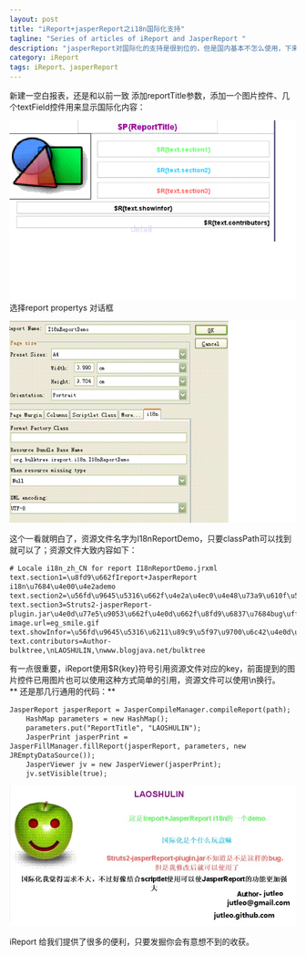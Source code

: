 ```yaml
---
layout: post
title: "iReport+jasperReport之i18n国际化支持"
tagline: "Series of articles of iReport and JasperReport "
description: "jasperReport对国际化的支持是很到位的，但是国内基本不怎么使用，下来看看国际化的使用吧！"
category: iReport
tags: iReport、jasperReport
---
```


新建一空白报表，还是和以前一致 添加reportTitle参数，添加一个图片控件、几个textField控件用来显示国际化内容：  

![显示效果](/static/img/20130507004.jpg)  
选择report propertys 对话框

![显示效果](/static/img/20130507005.jpg)  

这个一看就明白了，资源文件名字为I18nReportDemo，只要classPath可以找到就可以了；资源文件大致内容如下：  
	
	# Locale i18n_zh_CN for report I18nReportDemo.jrxml
	text.section1=\u8fd9\u662fIreport+JasperReport i18n\u7684\u4e00\u4e2ademo
	text.section2=\u56fd\u9645\u5316\u662f\u4e2a\u4ec0\u4e48\u73a9\u610f\u561b
	text.section3=Struts2-jasperReport-plugin.jar\u4e0d\u77e5\u9053\u662f\u4e0d\u662f\u8fd9\u6837\u7684bug\uff0c\u4f46\u662f\u6211\u4fee\u6539\u540e\u5c31\u53ef\u4ee5\u4f7f\u7528\u4e86
	image.url=eg_smile.gif
	text.showInfor=\u56fd\u9645\u5316\u6211\u89c9\u5f97\u9700\u6c42\u4e0d\u5927\uff0c\u4e0d\u8fc7\u597d\u50cf\u7ed3\u5408scriptlet\u4f7f\u7528\u53ef\u4ee5\u4f7fJasperReport\u7684\u529f\u80fd\u66f4\u52a0\u5f3a\u5927
	text.contributors=Author-bulktree,\nLAOSHULIN,\nwww.blogjava.net/bulktree  
	
有一点很重要，iReport使用$R{key}符号引用资源文件对应的key，前面提到的图片控件已用图片也可以使用这种方式简单的引用，资源文件可以使用\n换行。  
** 还是那几行通用的代码：**  
	
	JasperReport jasperReport = JasperCompileManager.compileReport(path);
        HashMap parameters = new HashMap();
        parameters.put("ReportTitle", "LAOSHULIN");
        JasperPrint jasperPrint = JasperFillManager.fillReport(jasperReport, parameters, new JREmptyDataSource());
        JasperViewer jv = new JasperViewer(jasperPrint);
        jv.setVisible(true);
		
![显示效果](/static/img/20130507006.jpg) 

iReport 给我们提供了很多的便利，只要发掘你会有意想不到的收获。  